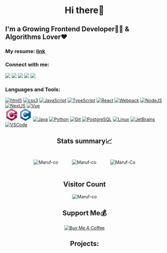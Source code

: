 <h1 align="center">Hi there👋</h1>

## I'm a Growing Frontend Developer👨‍💻 & Algorithms Lover❤️

<h3 align="left">My resume:
<a href="https://resume.io/r/OzVeQloH1" target="blank"> link</a>
</h3>

### Connect with me:

<p align="left">  
<a href="https://t.me/Rescuemybrain" target="blank">
<img src="https://img.icons8.com/fluency/40/telegram-app.png"/></a>
<a href="https://www.instagram.com/edmonkaupervud/" target="blank">
<img src="https://img.icons8.com/fluency/40/instagram-new.png"/></a>
<a href="https://twitter.com/workingMonkey42" target="blank">
<img src="https://img.icons8.com/color/40/twitter--v2.png"/></a>
<a href="https://www.linkedin.com/in/maruf-asatullaev-61aa18242" target="blank">
<img src="https://img.icons8.com/color/40/linkedin.png"/></a>
<a href="mailto:workingMonkey42@gmail.com" target="blank">
<img src="https://img.icons8.com/color/40/gmail.png"/></a>
</p>

### Languages and Tools:

<p align='left'>
<a href="https://developer.mozilla.org/en-US/docs/Web/HTML">
<img src="https://img.icons8.com/color/40/html-5.png"
alt='html5'></a>
<a href="https://developer.mozilla.org/en-US/docs/Web/CSS">
<img src="https://img.icons8.com/color/40/css3.png"
alt='css3'></a>
<a href="https://developer.mozilla.org/en-US/docs/Web/JavaScript">
<img src="https://img.icons8.com/color/40/javascript.png"
alt='JavaScript'></a>
<a href="https://www.typescriptlang.org/docs/">
<img src="https://img.icons8.com/color/40/typescript.png"
alt='TypeScript'></a>
<a href="https://reactjs.org/docs/getting-started.html">
<img src="https://img.icons8.com/color/40/react-native.png"
alt='React'></a>
<a href="https://webpack.js.org/">
<img src="https://img.icons8.com/color/40/webpack.png"
alt='Webpack'></a>
<a href="https://nodejs.org/en/">
<img src="https://img.icons8.com/color/40/nodejs.png"
alt='NodeJS'></a>
<a href="https://nextjs.org/">
<img src="https://img.icons8.com/color/40/nextjs.png"
alt='NextJS'></a>
<a href="https://vuejs.org/">
<img src="https://img.icons8.com/color/40/vue-js.png"
alt='Vue'></a>
<!-- <a href="https://angular.io/">
<img src="https://img.icons8.com/color/40/angularjs.png"
alt='Angular'></a> -->
<br>
<a href="https://www.w3schools.com/cpp/">
<img src="https://raw.githubusercontent.com/devicons/devicon/master/icons/cplusplus/cplusplus-original.svg" alt="cplusplus" width="40" height="40"/></a>
<a href="https://www.cprogramming.com/" target="blank"> 
<img src="https://raw.githubusercontent.com/devicons/devicon/master/icons/c/c-original.svg" 
alt="c" width="40" height="40"/></a>
<a href="https://www.java.com">
<img src="https://img.icons8.com/color/40/java.png" 
alt='Java'></a>
<a href="https://www.python.org">
<img src="https://img.icons8.com/color/40/python.png" 
alt='Python'></a>
<a href="https://git-scm.com/">
<img src="https://img.icons8.com/color/40/git.png" 
alt='Git'></a>
<!-- <a href="https://github.com/">
<img src="https://img.icons8.com/color/40/github.png" 
alt='Github'></a>
<a href="https://about.gitlab.com/">
<img src="https://img.icons8.com/color/40/gitlab.png" 
alt='Gitlab'></a> -->
<a href="https://www.postgresql.org/">
<img src="https://img.icons8.com/color/40/postgresql.png" 
alt='PostgreSQL'></a>
<!-- <a href="https://www.figma.com/">
<img src="https://img.icons8.com/color/40/figma.png" 
alt='Figma'></a>
<a href="https://www.atlassian.com/software/jira">
<img src="https://img.icons8.com/color/40/jira.png" 
alt='Jira'></a> -->
<a href="https://www.linux.org/">
<img src="https://img.icons8.com/color/40/linux.png" 
alt='Linux'></a>
<a href="https://www.jetbrains.com/">
<img src="https://img.icons8.com/color/40/jetbrains.png" 
alt='JetBrains'></a>
<a href="https://code.visualstudio.com/">
<img src="https://img.icons8.com/color/40/visual-studio-code-2019.png" 
alt='VSCode'></a>

</p>

## <h2 align="center">Stats summary📈</h2>

<p align="center">
<img style="width: 500px; margin: 20px;" src="https://github-readme-stats.vercel.app/api/top-langs?username=Maruf-co&show_icons=true&theme=dracula&title_color=ff8000&text_color=ffffff&bg_color=6a6a6a&locale=en&layout=compact&hide_border=true" alt="Maruf-co" /> 
<img style="width: 500px; margin: 20px;" src="https://github-readme-stats.vercel.app/api?username=Maruf-co&show_icons=true&theme=dark&cache_seconds=1800&locale=en" alt="Maruf-co" />
<img style="width: 500px; margin: 20px;" src="https://github-readme-streak-stats.herokuapp.com/?user=Maruf-co&theme=highcontrast&hide_border=true" alt="Maruf-Co" />
</p>

<h2 align="center">Visitor Count</h2>

 <p align="center"> 
 <img src="https://profile-counter.glitch.me/{maruf-co}/count.svg" alt="Maruf-co" />
</p>

<h2 align="center">Support Me💰</h2>

 <p align="center"> 
<a href="https://www.buymeacoffee.com/workingmonT" target="_blank"><img src="https://cdn.buymeacoffee.com/buttons/v2/default-yellow.png" alt="Buy Me A Coffee" width="250" ></a>
</p>

<h2 align="center">Projects:</h2>
